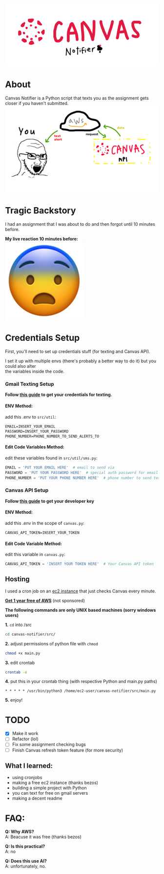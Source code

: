 ![Canvas Notifier](public/banner.png)

# About

Canvas Notifier is a Python script that texts you as the assignment gets closer if you haven't submitted.  
![Diagram](public/diagram.png)

# Tragic Backstory
I had an assignment that I was about to do and then forgot until 10 minutes before.  

**My live reaction 10 minutes before:**  
![My Reaction](public/reaction.png)


# Credentials Setup

First, you'll need to set up credentials stuff (for texting and Canvas API).  

I set it up with multiple envs (there's probably a better way to do it) but you could also alter  
the variables inside the code.

### Gmail Texting Setup
**Follow [this guide](https://support.google.com/accounts/answer/185833?p=InvalidSecondFactor&visit_id=637700239874464736-1954441174&rd=1) to get your credentials for texting.**   


#### ENV Method:
add this .env to ``src/util``:
```
EMAIL=INSERT_YOUR_EMAIL 
PASSWORD=INSERT_YOUR_PASSWORD
PHONE_NUMBER=PHONE_NUMBER_TO_SEND_ALERTS_TO
```  

#### Edit Code Variables Method:
edit these variables found in ``src/util/sms.py``:
```python
EMAIL = 'PUT YOUR EMAIL HERE'  # email to send via
PASSWORD = 'PUT YOUR PASSWORD HERE'  # special auth password for email above
PHONE_NUMBER = 'PUT YOUR PHONE NUMBER HERE'  # phone number to send texts to
```

### Canvas API Setup
**Follow [this guide](https://community.canvaslms.com/t5/Admin-Guide/How-do-I-add-a-developer-API-key-for-an-account/ta-p/259) to get your developer key**  

#### ENV Method:
add this .env in the scope of ``canvas.py``:
```
CANVAS_API_TOKEN=INSERT_YOUR_TOKEN
```

#### Edit Code Variable Method:
edit this variable in ``canvas.py``:
```python
CANVAS_API_TOKEN = 'INSERT YOUR TOKEN HERE'  # Your Canvas API token
```

## Hosting
I used a cron job on an [ec2 instance](https://www.techtarget.com/searchaws/definition/Amazon-EC2-instances) that just checks Canvas every minute.  

**[Get 1 year free of AWS](https://aws.amazon.com/free/?all-free-tier.sort-by=item.additionalFields.SortRank&all-free-tier.sort-order=asc&awsf.Free%20Tier%20Types=*all&awsf.Free%20Tier%20Categories=*all)** (not sponsored)  

 
**The following commands are only UNIX based machines (sorry windows users)**  

**1.**  ``cd`` into /src

```bash
cd canvas-notifier/src/
```

**2.** adjust permissions of python file with ``chmod``

```bash
chmod +x main.py
```

**3.** edit crontab
```bash
crontab -e
```

**4.** put this in your crontab thing (with respective Python and main.py paths)
```
* * * * * /usr/bin/python3 /home/ec2-user/canvas-notifier/src/main.py
```

**5.** enjoy!

# TODO
- [X] Make it work
- [ ] Refactor (lol)
- [ ] Fix some assignment checking bugs
- [ ] Finish Canvas refresh token feature (for more security)

## What I learned:  
- using cronjobs 
- making a free ec2 instance (thanks bezos)
- building a simple project with Python
- you can text for free on gmail servers
- making a decent readme

# FAQ:
**Q: Why AWS?**    
A: Beacuse it was free (thanks bezos)

**Q: Is this practical?**  
A: no

**Q: Does this use AI?**  
A: unfortunately, no.
